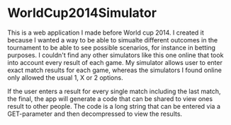 WorldCup2014Simulator
================

This is a web application I made before World cup 2014. I created it because I wanted a way to be able to simualte different outcomes in the tournament to be able to see possible scenarios, for instance in betting purposes. I couldn't find any other simulators like this one online that took into account every result of each game. My simulator allows user to enter exact match results for each game, whereas the simulators I found online only allowed the usual 1, X or 2 options.

If the user enters a result for every single match including the last match, the final, the app will generate a code that can be shared to view ones result to other people. The code is a long string that can be entered via a GET-parameter and then decompressed to view the results.
